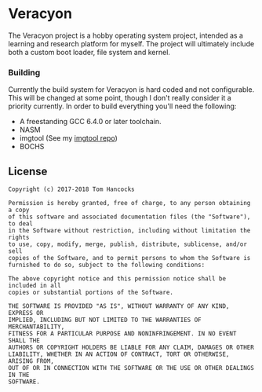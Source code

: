 # Veracyon
The Veracyon project is a hobby operating system project, intended as a learning and research platform for myself. The project will ultimately include both a custom boot loader, file system and kernel.


### Building
Currently the build system for Veracyon is hard coded and not configurable. This will be changed at some point, though I don't really consider it a priority currently. In order to build everything you'll need the following:

- A freestanding GCC 6.4.0 or later toolchain.
- NASM
- imgtool (See my [imgtool repo](https://github.com/tjhancocks/imgtool))
- BOCHS


## License

    Copyright (c) 2017-2018 Tom Hancocks

    Permission is hereby granted, free of charge, to any person obtaining a copy
    of this software and associated documentation files (the "Software"), to deal
    in the Software without restriction, including without limitation the rights
    to use, copy, modify, merge, publish, distribute, sublicense, and/or sell
    copies of the Software, and to permit persons to whom the Software is
    furnished to do so, subject to the following conditions:
    
    The above copyright notice and this permission notice shall be included in all
    copies or substantial portions of the Software.
    
    THE SOFTWARE IS PROVIDED "AS IS", WITHOUT WARRANTY OF ANY KIND, EXPRESS OR
    IMPLIED, INCLUDING BUT NOT LIMITED TO THE WARRANTIES OF MERCHANTABILITY,
    FITNESS FOR A PARTICULAR PURPOSE AND NONINFRINGEMENT. IN NO EVENT SHALL THE
    AUTHORS OR COPYRIGHT HOLDERS BE LIABLE FOR ANY CLAIM, DAMAGES OR OTHER
    LIABILITY, WHETHER IN AN ACTION OF CONTRACT, TORT OR OTHERWISE, ARISING FROM,
    OUT OF OR IN CONNECTION WITH THE SOFTWARE OR THE USE OR OTHER DEALINGS IN THE
    SOFTWARE.